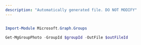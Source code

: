 ```yaml
---
description: "Automatically generated file. DO NOT MODIFY"
---
```


```powershell

Import-Module Microsoft.Graph.Groups

Get-MgGroupPhoto -GroupId $groupId -OutFile $outFileId

```